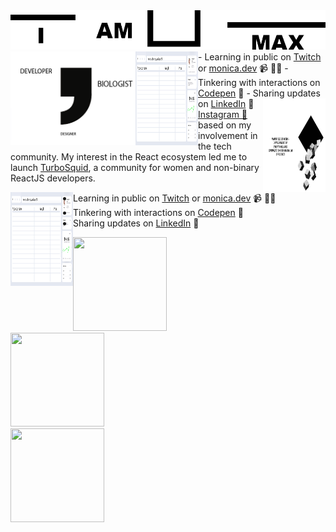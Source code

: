 <img src="https://github.com/MaxBezs/MaxBezs/blob/main/headmain.png" alt="I AM MAX">

<img align="left" width="200" height="150" src="https://github.com/MaxBezs/MaxBezs/blob/main/sxxx.png">
<a href="https://www.instagram.com/max_bezs/"><img align="left" width="100" height="150" src="https://github.com/MaxBezs/MaxBezs/blob/main/UI.jpg"></a>
- Learning in public on <a href="https://www.twitch.tv/blacktechdiva">Twitch</a> or <a href="https://www.monica.dev">monica.dev</a> 📹 ✍🏾
- Tinkering with interactions on <a href="https://codepen.io/m0nica"> Codepen</a> 🏓
- Sharing updates on <a href="https://www.linkedin.com/in/monicampowell/">LinkedIn</a> 💼
<img align="right" width="100" height="150"src="https://github.com/MaxBezs/MaxBezs/blob/main/%D0%A1%D0%BB%D0%BE%D0%B9%202.png">
<a href="https://www.instagram.com/max_bezs/">Instagram 🌟</a> based on my involvement in the tech community.  My interest in the React ecosystem led me to launch <a href="https://www.turbosquid.com/ru/Search/Artists/Max_Bezs">TurboSquid</a>, a community for women and non-binary ReactJS developers.

<a href="https://www.instagram.com/max_bezs/"><img align="left" width="100" height="150" src="https://github.com/MaxBezs/MaxBezs/blob/main/UI.jpg"></a>
- Learning in public on <a href="https://www.twitch.tv/blacktechdiva">Twitch</a> or <a href="https://www.monica.dev">monica.dev</a> 📹 ✍🏾
- Tinkering with interactions on <a href="https://codepen.io/m0nica"> Codepen</a> 🏓
- Sharing updates on <a href="https://www.linkedin.com/in/monicampowell/">LinkedIn</a> 💼
<div class="allImgsConatainer">
<div class="imgContainer">
    <img height="150" src="/images/source/ilustracion_guia_03.jpg" width="150" /></div>
<div class="imgContainer">
    <img height="150" src="/images/source/ilustracion_guia_07.jpg" width="150" /></div>
<div class="imgContainer">
    <img height="150" src="/images/source/ilustracion_guia_04.jpg" width="150" /></div>
</div>
